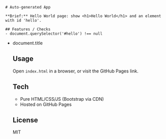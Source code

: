     # Auto-generated App

    **Brief:** Hello World page: show <h1>Hello World</h1> and an element with id 'hello'.

    ## Features / Checks
    - document.querySelector('#hello') !== null
- document.title

    ## Usage
    Open `index.html` in a browser, or visit the GitHub Pages link.

    ## Tech
    - Pure HTML/CSS/JS (Bootstrap via CDN)
    - Hosted on GitHub Pages

    ## License
    MIT
